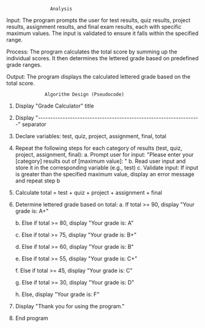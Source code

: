                    Analysis

Input:
The program prompts the user for test results, quiz results, project results, assignment results, and final exam results, each with specific maximum values. The input is validated to ensure it falls within the specified range.

Process:
The program calculates the total score by summing up the individual scores. It then determines the lettered grade based on predefined grade ranges.

Output:
The program displays the calculated lettered grade based on the total score.

                  Algorithm Design (Pseudocode)
1. Display "Grade Calculator" title
2. Display "------------------------------------------------------------------" separator
3. Declare variables: test, quiz, project, assignment, final, total
4. Repeat the following steps for each category of results (test, quiz, project, assignment, final):
   a. Prompt user for input: "Please enter your [category] results out of [maximum value]: "
   b. Read user input and store it in the corresponding variable (e.g., test)
   c. Validate input: If input is greater than the specified maximum value, display an error message and repeat step b
5. Calculate total = test + quiz + project + assignment + final
6. Determine lettered grade based on total:
   a. If total >= 90, display "Your grade is: A+"
   
   b. Else if total >= 80, display "Your grade is: A"

   c. Else if total >= 75, display "Your grade is: B+"

   d. Else if total >= 60, display "Your grade is: B"

   e. Else if total >= 55, display "Your grade is: C+"

   f. Else if total >= 45, display "Your grade is: C"

   g. Else if total >= 30, display "Your grade is: D"

   h. Else, display "Your grade is: F"
8. Display "Thank you for using the program."
9. End program
